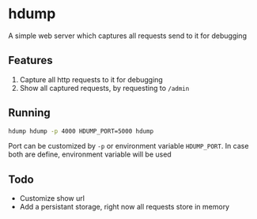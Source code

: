# hdump

A simple web server which captures all requests send to it for debugging

## Features

1. Capture all http requests to it for debugging
2. Show all captured requests, by requesting to `/admin`

## Running

```bash
hdump hdump -p 4000 HDUMP_PORT=5000 hdump
```

Port can be customized by `-p` or environment variable `HDUMP_PORT`. In case
both are define, environment variable will be used

## Todo
- Customize show url
- Add a persistant storage, right now all requests store in memory

